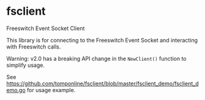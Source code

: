 # fsclient
Freeswitch Event Socket Client

This library is for connecting to the Freeswitch Event Socket and interacting with Freeswitch calls.

Warning: v2.0 has a breaking API change in the `NewClient()` function to simplify usage.

See https://github.com/tomponline/fsclient/blob/master/fsclient_demo/fsclient_demo.go for usage example.

